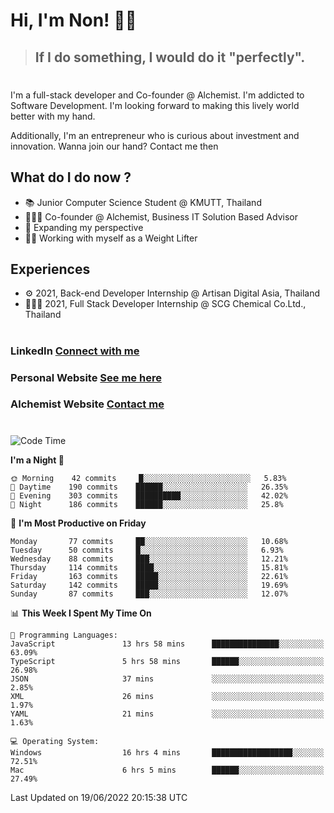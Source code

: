 # Hi, I'm Non! 🖐🏻

> ## If I do something, I would do it "perfectly".

#

I'm a full-stack developer and Co-founder @ Alchemist. I'm addicted to Software Development. I'm looking forward to making this lively world better with my hand.

Additionally, I'm an entrepreneur who is curious about investment and innovation. Wanna join our hand? Contact me then

## What do I do now ?

- 📚 Junior Computer Science Student @ KMUTT, Thailand
- 🧑🏻‍💻 Co-founder @ Alchemist, Business IT Solution Based Advisor
- 🌈 Expanding my perspective
- 🏋🏻 Working with myself as a Weight Lifter

## Experiences

- ⚙️ 2021, Back-end Developer Internship @ Artisan Digital Asia, Thailand
- 🧑🏻‍💻 2021, Full Stack Developer Internship @ SCG Chemical Co.Ltd., Thailand

#

### LinkedIn [Connect with me](https://www.linkedin.com/in/non-nontra/)

### Personal Website [See me here](https://nonnontra.com/)

### Alchemist Website [Contact me](https://alchemist-softwarehouse.co/)

#

<!--START_SECTION:waka-->
![Code Time](http://img.shields.io/badge/Code%20Time-1%2C812%20hrs%2044%20mins-blue)

**I'm a Night 🦉** 

```text
🌞 Morning    42 commits     █░░░░░░░░░░░░░░░░░░░░░░░░   5.83% 
🌆 Daytime    190 commits    ██████░░░░░░░░░░░░░░░░░░░   26.35% 
🌃 Evening    303 commits    ██████████░░░░░░░░░░░░░░░   42.02% 
🌙 Night      186 commits    ██████░░░░░░░░░░░░░░░░░░░   25.8%

```
📅 **I'm Most Productive on Friday** 

```text
Monday       77 commits     ██░░░░░░░░░░░░░░░░░░░░░░░   10.68% 
Tuesday      50 commits     █░░░░░░░░░░░░░░░░░░░░░░░░   6.93% 
Wednesday    88 commits     ███░░░░░░░░░░░░░░░░░░░░░░   12.21% 
Thursday     114 commits    ████░░░░░░░░░░░░░░░░░░░░░   15.81% 
Friday       163 commits    █████░░░░░░░░░░░░░░░░░░░░   22.61% 
Saturday     142 commits    █████░░░░░░░░░░░░░░░░░░░░   19.69% 
Sunday       87 commits     ███░░░░░░░░░░░░░░░░░░░░░░   12.07%

```


📊 **This Week I Spent My Time On** 

```text
💬 Programming Languages: 
JavaScript               13 hrs 58 mins      ███████████████░░░░░░░░░░   63.09% 
TypeScript               5 hrs 58 mins       ██████░░░░░░░░░░░░░░░░░░░   26.98% 
JSON                     37 mins             ░░░░░░░░░░░░░░░░░░░░░░░░░   2.85% 
XML                      26 mins             ░░░░░░░░░░░░░░░░░░░░░░░░░   1.97% 
YAML                     21 mins             ░░░░░░░░░░░░░░░░░░░░░░░░░   1.63%

💻 Operating System: 
Windows                  16 hrs 4 mins       ██████████████████░░░░░░░   72.51% 
Mac                      6 hrs 5 mins        ██████░░░░░░░░░░░░░░░░░░░   27.49%

```


 Last Updated on 19/06/2022 20:15:38 UTC
<!--END_SECTION:waka-->
